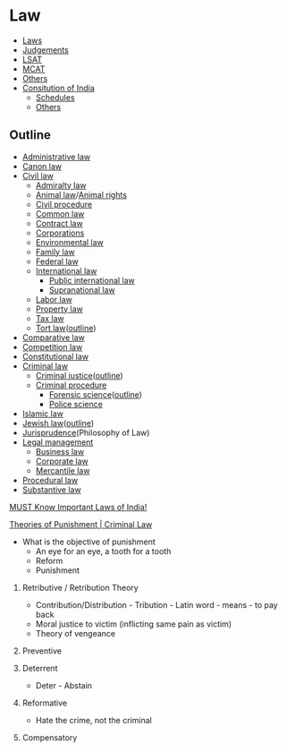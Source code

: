# Law

- [Laws](laws)
- [Judgements](knowledge/law/judgements-2023.md)
- [LSAT](lsat)
- [MCAT](mcat)
- [Others](knowledge/law/others.md)
- [Consitution of India](constitution-of-india/constitution)
    - [Schedules](constitution-of-india/schedules)
    - [Others](constitution-of-india/others)

## Outline

- [Administrative law](https://en.wikipedia.org/wiki/Administrative_law)
- [Canon law](https://en.wikipedia.org/wiki/Canon_law)
- [Civil law](https://en.wikipedia.org/wiki/Civil_law_(common_law))
    - [Admiralty law](https://en.wikipedia.org/wiki/Admiralty_law)
    - [Animal law](https://en.wikipedia.org/wiki/Animal_law)/[Animal rights](https://en.wikipedia.org/wiki/Animal_rights)
    - [Civil procedure](https://en.wikipedia.org/wiki/Civil_procedure)
    - [Common law](https://en.wikipedia.org/wiki/Common_law)
    - [Contract law](https://en.wikipedia.org/wiki/Contract_law)
    - [Corporations](https://en.wikipedia.org/wiki/Corporations)
    - [Environmental law](https://en.wikipedia.org/wiki/Environmental_law)
    - [Family law](https://en.wikipedia.org/wiki/Family_law)
    - [Federal law](https://en.wikipedia.org/wiki/Federal_law)
    - [International law](https://en.wikipedia.org/wiki/International_law)
        - [Public international law](https://en.wikipedia.org/wiki/Public_international_law)
        - [Supranational law](https://en.wikipedia.org/wiki/Supranational_law)
    - [Labor law](https://en.wikipedia.org/wiki/Labor_law)
    - [Property law](https://en.wikipedia.org/wiki/Property_law)
    - [Tax law](https://en.wikipedia.org/wiki/Tax_law)
    - [Tort law](https://en.wikipedia.org/wiki/Tort_law)([outline](https://en.wikipedia.org/wiki/Outline_of_tort_law))
- [Comparative law](https://en.wikipedia.org/wiki/Comparative_law)
- [Competition law](https://en.wikipedia.org/wiki/Competition_law)
- [Constitutional law](https://en.wikipedia.org/wiki/Constitutional_law)
- [Criminal law](https://en.wikipedia.org/wiki/Criminal_law)
    - [Criminal justice](https://en.wikipedia.org/wiki/Criminal_justice)([outline](https://en.wikipedia.org/wiki/Outline_of_criminal_justice))
    - [Criminal procedure](https://en.wikipedia.org/wiki/Criminal_procedure)
        - [Forensic science](https://en.wikipedia.org/wiki/Forensic_science)([outline](https://en.wikipedia.org/wiki/Outline_of_forensic_science))
        - [Police science](https://en.wikipedia.org/wiki/Police_science)
- [Islamic law](https://en.wikipedia.org/wiki/Sharia)
- [Jewish law](https://en.wikipedia.org/wiki/Jewish_law)([outline](https://en.wikipedia.org/wiki/Outline_of_Jewish_law))
- [Jurisprudence](https://en.wikipedia.org/wiki/Jurisprudence)(Philosophy of Law)
- [Legal management](https://en.wikipedia.org/wiki/Legal_management)
    - [Business law](https://en.wikipedia.org/wiki/Business_law)
    - [Corporate law](https://en.wikipedia.org/wiki/Corporate_law)
    - [Mercantile law](https://en.wikipedia.org/wiki/Mercantile_law)
- [Procedural law](https://en.wikipedia.org/wiki/Procedural_law)
- [Substantive law](https://en.wikipedia.org/wiki/Substantive_law)

[MUST Know Important Laws of India!](https://youtu.be/K65DEXrR9As)

[Theories of Punishment | Criminal Law](https://www.youtube.com/watch?v=OxZPD2rY7KE)

- What is the objective of punishment
    - An eye for an eye, a tooth for a tooth
    - Reform
    - Punishment

1. Retributive / Retribution Theory
    - Contribution/Distribution - Tribution - Latin word - means - to pay back
    - Moral justice to victim (inflicting same pain as victim)
    - Theory of vengeance

2. Preventive

3. Deterrent
    - Deter - Abstain

4. Reformative
    - Hate the crime, not the criminal

5. Compensatory
